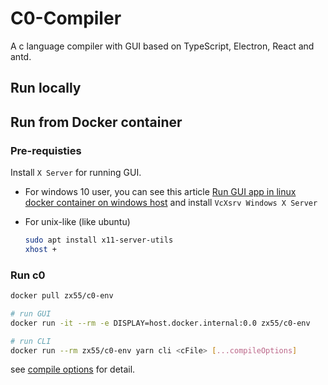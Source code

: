 # C0-Compiler

A c language compiler with GUI based on TypeScript, Electron, React and antd.

## Run locally

## Run from Docker container

### Pre-requisties

Install `X Server` for running GUI.

* For windows 10 user, you can see this article [Run GUI app in linux docker container on windows host](https://dev.to/darksmile92/run-gui-app-in-linux-docker-container-on-windows-host-4kde) and install `VcXsrv Windows X Server`

* For unix-like (like ubuntu)

    ```sh
    sudo apt install x11-server-utils
    xhost +
    ```

### Run c0

```sh
docker pull zx55/c0-env

# run GUI
docker run -it --rm -e DISPLAY=host.docker.internal:0.0 zx55/c0-env

# run CLI
docker run --rm zx55/c0-env yarn cli <cFile> [...compileOptions]
```

see [compile options](./src/c0/README.md) for detail.

